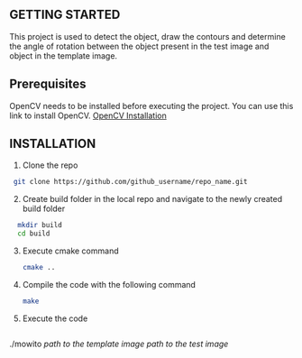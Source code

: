 ## GETTING STARTED
This project is used to detect the object, draw the contours and determine the angle of rotation between the object present in the test image and object in the template image.

## Prerequisites
OpenCV needs to be installed before executing the project.
You can use this link to install OpenCV.
[OpenCV Installation](https://docs.opencv.org/4.x/d7/d9f/tutorial_linux_install.html)

## INSTALLATION
1. Clone the repo
  ```sh
   git clone https://github.com/github_username/repo_name.git
   ```
2. Create build folder in the local repo and navigate to the newly created build folder
```sh
  mkdir build
  cd build
   ```
3. Execute cmake command
   ```sh
   cmake ..
   ```
4. Compile the code with the following command
   ```sh
   make
   ```
5. Execute the code
   ```sh
  ./mowito <i>path to the template image</i> <i>path to the test image</i>
   ```
